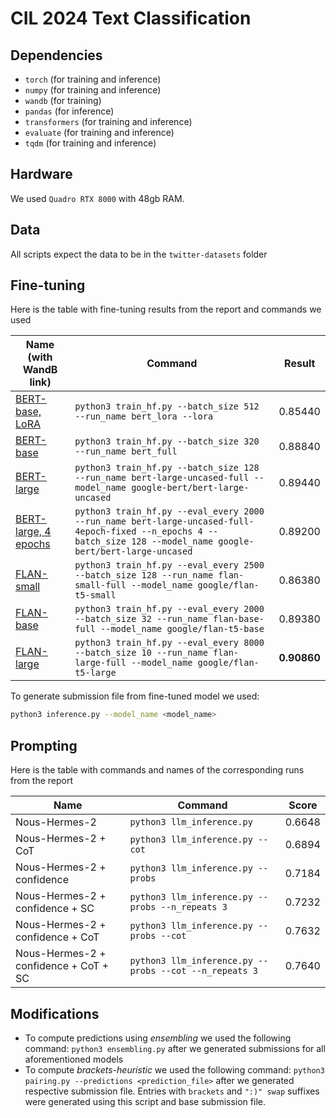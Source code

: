 # CIL 2024 Text Classification
## Dependencies
- `torch` (for training and inference)
- `numpy` (for training and inference)
- `wandb` (for training)
- `pandas` (for inference)
- `transformers` (for training and inference)
- `evaluate` (for training and inference)
- `tqdm` (for training and inference)

## Hardware
We used `Quadro RTX 8000` with 48gb RAM. 

## Data
All scripts expect the data to be in the `twitter-datasets` folder

## Fine-tuning

Here is the table with fine-tuning results from the report and commands we used

| Name (with WandB link)                                                 | Command                                                                                                                                                           | Result  |
|------------------------------------------------------------------------|-------------------------------------------------------------------------------------------------------------------------------------------------------------------|---------|
| [BERT-base, LoRA](https://wandb.ai/jovvik/CIL-logs/runs/txvqrleg)      | `python3 train_hf.py --batch_size 512 --run_name bert_lora --lora`                                                                                                | 0.85440 |
| [BERT-base](https://wandb.ai/jovvik/CIL-logs/runs/9c2799so)            | `python3 train_hf.py --batch_size 320 --run_name bert_full`                                                                                                         | 0.88840 |
| [BERT-large](https://wandb.ai/jovvik/CIL-logs/runs/283jicns)           | `python3 train_hf.py --batch_size 128 --run_name bert-large-uncased-full --model_name google-bert/bert-large-uncased`                                             | 0.89440 |
| [BERT-large, 4 epochs](https://wandb.ai/jovvik/CIL-logs/runs/lnnnrjnn) | `python3 train_hf.py --eval_every 2000 --run_name bert-large-uncased-full-4epoch-fixed --n_epochs 4 --batch_size 128 --model_name google-bert/bert-large-uncased` | 0.89200 |
| [FLAN-small](https://wandb.ai/jovvik/CIL-logs/runs/aad3y71h)           | `python3 train_hf.py --eval_every 2500 --batch_size 128 --run_name flan-small-full --model_name google/flan-t5-small`                                             | 0.86380 |
| [FLAN-base](https://wandb.ai/jovvik/CIL-logs/runs/33keipj1)            | `python3 train_hf.py --eval_every 2000 --batch_size 32 --run_name flan-base-full --model_name google/flan-t5-base`                                                | 0.89380 |
| [FLAN-large](https://wandb.ai/jovvik/CIL-logs/runs/8iktm5a6)           | `python3 train_hf.py --eval_every 8000 --batch_size 10 --run_name flan-large-full --model_name google/flan-t5-large`                                              | **0.90860** |



To generate submission file from fine-tuned model we used:

```bash
python3 inference.py --model_name <model_name>
```

## Prompting

Here is the table with commands and names of the corresponding runs from the report

| Name                                  | Command                                                | Score  |
|---------------------------------------|--------------------------------------------------------|--------|
| Nous-Hermes-2                         | `python3 llm_inference.py`                             | 0.6648 |
| Nous-Hermes-2 + CoT                   | `python3 llm_inference.py --cot`                       | 0.6894 |
| Nous-Hermes-2 + confidence            | `python3 llm_inference.py --probs`                     | 0.7184 |
| Nous-Hermes-2 + confidence + SC       | `python3 llm_inference.py --probs --n_repeats 3`       | 0.7232 |
| Nous-Hermes-2 + confidence + CoT      | `python3 llm_inference.py --probs --cot`               | 0.7632 |
| Nous-Hermes-2 + confidence + CoT + SC | `python3 llm_inference.py --probs --cot --n_repeats 3` | 0.7640 |

## Modifications
- To compute predictions using *ensembling* we used the following command: `python3 ensembling.py` after we generated submissions for all aforementioned models
- To compute *brackets-heuristic* we used the following command: `python3 pairing.py --predictions <prediction_file>` after we generated respective submission file. Entries with `brackets` and `":)" swap` suffixes were generated using this script and base submission file.
